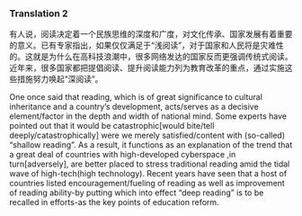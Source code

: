 ### Translation 2

有人说，阅读决定着一个民族思维的深度和广度，对文化传承、国家发展有着重要的意义。已有专家指出，如果仅仅满足于“浅阅读”，对于国家和人民将是灾难性的。这就是为什么在高科技浪潮中，很多网络发达的国家反而更强调传统式阅读。近年来，很多国家都把提倡阅读、提升阅读能力列为教育改革的重点，通过实施这些措施努力唤起“深阅读”。



One once said that reading, which is of great significance to cultural inheritance and a country’s development, acts/serves as a decisive element/factor in the depth and width of national mind. Some experts have pointed out that it would be catastrophic[would bite/tell deeply/catastrophically] were we merely satisfied/content with (so-called) “shallow reading”. As a result, it functions as an explanation of the trend that a great deal of countries with high-developed cyberspace ,in turn[adversely], are better placed to stress traditional reading amid the tidal wave of high-tech(high technology). Recent years have seen that a host of countries listed encouragement/fueling of reading as well as improvement of reading ability-by putting which into effect “deep reading” is to be recalled in efforts-as the key points of education reform.


